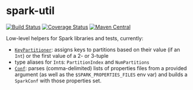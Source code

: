# spark-util

[![Build Status](https://travis-ci.org/hammerlab/spark-util.svg?branch=master)](https://travis-ci.org/hammerlab/spark-util)
[![Coverage Status](https://coveralls.io/repos/github/hammerlab/spark-util/badge.svg)](https://coveralls.io/github/hammerlab/spark-util)
[![Maven Central](https://img.shields.io/maven-central/v/org.hammerlab/spark-util_2.11.svg?maxAge=1800)](http://search.maven.org/#search%7Cga%7C1%7Cspark-util)

Low-level helpers for Spark libraries and tests, currently:

- [`KeyPartitioner`](src/main/scala/org/hammerlab/spark/util/KeyPartitioner.scala): assigns keys to partitions based on their value (if an `Int`) or the first value of a 2- or 3-tuple
- type aliases for `Int`s: `PartitionIndex` and `NumPartitions`
- [`Conf`](src/main/scala/org/hammerlab/spark/Conf.scala): parses (comma-delimited) lists of properties files from a provided argument (as well as the `$SPARK_PROPERTIES_FILES` env var) and builds a `SparkConf` with those properties set.


